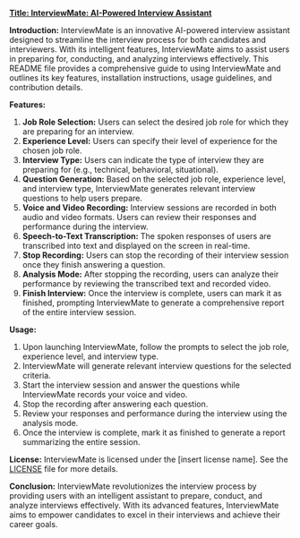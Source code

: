 [**Title: InterviewMate: AI-Powered Interview Assistant**](https://devnamdev2003.github.io/AI_Interview_Assistant/Frontend/)

**Introduction:**
InterviewMate is an innovative AI-powered interview assistant designed to streamline the interview process for both candidates and interviewers. With its intelligent features, InterviewMate aims to assist users in preparing for, conducting, and analyzing interviews effectively. This README file provides a comprehensive guide to using InterviewMate and outlines its key features, installation instructions, usage guidelines, and contribution details.

**Features:**
1. **Job Role Selection:** Users can select the desired job role for which they are preparing for an interview.
2. **Experience Level:** Users can specify their level of experience for the chosen job role.
3. **Interview Type:** Users can indicate the type of interview they are preparing for (e.g., technical, behavioral, situational).
4. **Question Generation:** Based on the selected job role, experience level, and interview type, InterviewMate generates relevant interview questions to help users prepare.
5. **Voice and Video Recording:** Interview sessions are recorded in both audio and video formats. Users can review their responses and performance during the interview.
6. **Speech-to-Text Transcription:** The spoken responses of users are transcribed into text and displayed on the screen in real-time.
7. **Stop Recording:** Users can stop the recording of their interview session once they finish answering a question.
8. **Analysis Mode:** After stopping the recording, users can analyze their performance by reviewing the transcribed text and recorded video.
9. **Finish Interview:** Once the interview is complete, users can mark it as finished, prompting InterviewMate to generate a comprehensive report of the entire interview session.


**Usage:**
1. Upon launching InterviewMate, follow the prompts to select the job role, experience level, and interview type.
2. InterviewMate will generate relevant interview questions for the selected criteria.
3. Start the interview session and answer the questions while InterviewMate records your voice and video.
4. Stop the recording after answering each question.
5. Review your responses and performance during the interview using the analysis mode.
6. Once the interview is complete, mark it as finished to generate a report summarizing the entire session.


**License:**
InterviewMate is licensed under the [insert license name]. See the [LICENSE](./LICENSE) file for more details.


**Conclusion:**
InterviewMate revolutionizes the interview process by providing users with an intelligent assistant to prepare, conduct, and analyze interviews effectively. With its advanced features, InterviewMate aims to empower candidates to excel in their interviews and achieve their career goals.
